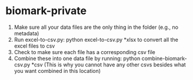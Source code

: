 # biomark-private

1.  Make sure all your data files are the only thing in the folder (e.g., no metadata)
2.  Run excel-to-csv.py:  python excel-to-csv.py *xlsx to convert all the excel files to csv
3.  Check to make sure each file has a corresponding csv file
4.  Combine these into one data file by running:  python combine-biomark-csv.py *csv (This is why you cannot have any other csvs besides what you want combined in this location)
